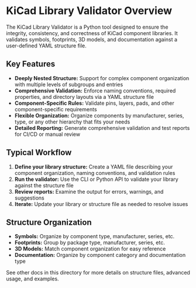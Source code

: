 # KiCad Library Validator Overview

The KiCad Library Validator is a Python tool designed to ensure the integrity, consistency, and correctness of KiCad component libraries. It validates symbols, footprints, 3D models, and documentation against a user-defined YAML structure file.

## Key Features
- **Deeply Nested Structure:** Support for complex component organization with multiple levels of subgroups and entries
- **Comprehensive Validation:** Enforce naming conventions, required properties, and directory layouts via a YAML structure file
- **Component-Specific Rules:** Validate pins, layers, pads, and other component-specific requirements
- **Flexible Organization:** Organize components by manufacturer, series, type, or any other hierarchy that fits your needs
- **Detailed Reporting:** Generate comprehensive validation and test reports for CI/CD or manual review

## Typical Workflow
1. **Define your library structure:** Create a YAML file describing your component organization, naming conventions, and validation rules
2. **Run the validator:** Use the CLI or Python API to validate your library against the structure file
3. **Review reports:** Examine the output for errors, warnings, and suggestions
4. **Iterate:** Update your library or structure file as needed to resolve issues

## Structure Organization
- **Symbols:** Organize by component type, manufacturer, series, etc.
- **Footprints:** Group by package type, manufacturer, series, etc.
- **3D Models:** Match component organization for easy reference
- **Documentation:** Organize by component category and documentation type

See other docs in this directory for more details on structure files, advanced usage, and examples. 